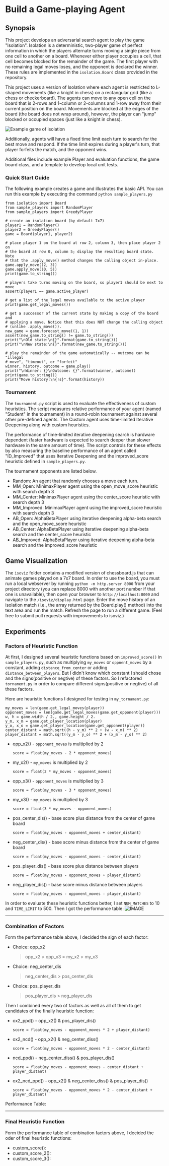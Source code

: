 
# Build a Game-playing Agent


## Synopsis

This project develops an adversarial search agent to play the game "Isolation".  Isolation is a deterministic, two-player game of perfect information in which the players alternate turns moving a single piece from one cell to another on a board.  Whenever either player occupies a cell, that cell becomes blocked for the remainder of the game.  The first player with no remaining legal moves loses, and the opponent is declared the winner.  These rules are implemented in the `isolation.Board` class provided in the repository.

This project uses a version of Isolation where each agent is restricted to L-shaped movements (like a knight in chess) on a rectangular grid (like a chess or checkerboard).  The agents can move to any open cell on the board that is 2-rows and 1-column or 2-columns and 1-row away from their current position on the board. Movements are blocked at the edges of the board (the board does not wrap around), however, the player can "jump" blocked or occupied spaces (just like a knight in chess).

![Example game of isolation](viz.gif)

Additionally, agents will have a fixed time limit each turn to search for the best move and respond.  If the time limit expires during a player's turn, that player forfeits the match, and the opponent wins.

Additional files include example Player and evaluation functions, the game board class, and a template to develop local unit tests.



### Quick Start Guide

The following example creates a game and illustrates the basic API.  You can run this example by executing the command `python sample_players.py`

```
from isolation import Board
from sample_players import RandomPlayer
from sample_players import GreedyPlayer

# create an isolation board (by default 7x7)
player1 = RandomPlayer()
player2 = GreedyPlayer()
game = Board(player1, player2)

# place player 1 on the board at row 2, column 3, then place player 2 on
# the board at row 0, column 5; display the resulting board state.  Note
# that the .apply_move() method changes the calling object in-place.
game.apply_move((2, 3))
game.apply_move((0, 5))
print(game.to_string())

# players take turns moving on the board, so player1 should be next to move
assert(player1 == game.active_player)

# get a list of the legal moves available to the active player
print(game.get_legal_moves())

# get a successor of the current state by making a copy of the board and
# applying a move. Notice that this does NOT change the calling object
# (unlike .apply_move()).
new_game = game.forecast_move((1, 1))
assert(new_game.to_string() != game.to_string())
print("\nOld state:\n{}".format(game.to_string()))
print("\nNew state:\n{}".format(new_game.to_string()))

# play the remainder of the game automatically -- outcome can be "illegal
# move", "timeout", or "forfeit"
winner, history, outcome = game.play()
print("\nWinner: {}\nOutcome: {}".format(winner, outcome))
print(game.to_string())
print("Move history:\n{!s}".format(history))
```

### Tournament

The `tournament.py` script is used to evaluate the effectiveness of custom heuristics.  The script measures relative performance of your agent (named "Student" in the tournament) in a round-robin tournament against several other pre-defined agents. The Custom agent uses time-limited Iterative Deepening along with custom heuristics.

The performance of time-limited iterative deepening search is hardware dependent (faster hardware is expected to search deeper than slower hardware in the same amount of time).  The script controls for these effects by also measuring the baseline performance of an agent called "ID_Improved" that uses Iterative Deepening and the improved_score heuristic defined in `sample_players.py`.

The tournament opponents are listed below.

- Random: An agent that randomly chooses a move each turn.
- MM_Open: MinimaxPlayer agent using the open_move_score heuristic with search depth 3
- MM_Center: MinimaxPlayer agent using the center_score heuristic with search depth 3
- MM_Improved: MinimaxPlayer agent using the improved_score heuristic with search depth 3
- AB_Open: AlphaBetaPlayer using iterative deepening alpha-beta search and the open_move_score heuristic
- AB_Center: AlphaBetaPlayer using iterative deepening alpha-beta search and the center_score heuristic
- AB_Improved: AlphaBetaPlayer using iterative deepening alpha-beta search and the improved_score heuristic


## Game Visualization

The `isoviz` folder contains a modified version of chessboard.js that can animate games played on a 7x7 board.  In order to use the board, you must run a local webserver by running `python -m http.server 8000` from your project directory (you can replace 8000 with another port number if that one is unavailable), then open your browser to `http://localhost:8000` and navigate to the `/isoviz/display.html` page.  Enter the move history of an isolation match (i.e., the array returned by the Board.play() method) into the text area and run the match.  Refresh the page to run a different game.  (Feel free to submit pull requests with improvements to isoviz.)

## Experiments

### Factors of Heuristic Function
At first, I designed several heuristic functions based on `improved_score()` in `sample_players.py`, such as multiplying `my_moves` or `oppnent_moves` by a constant, adding `distance_from_center` or adding `distance_between_players`. But I didn't know which constant I should chose and the signs(positive or negtive) of these factors. So I refactored `tornament.py` in order to compare different signs(positive or negtive) of all these factors.

Here are heuristic functions I designed for testing in `my_tornament.py`:
```
my_moves = len(game.get_legal_moves(player))
opponent_moves = len(game.get_legal_moves(game.get_opponent(player)))
w, h = game.width / 2., game.height / 2.
y_m, x_m = game.get_player_location(player)
y_o, x_o = game.get_player_location(game.get_opponent(player))
center_distant = math.sqrt((h - y_m) ** 2 + (w - x_m) ** 2)
player_distant = math.sqrt((y_m - y_o) ** 2 + (x_m - y_o) ** 2)
```
- opp\_x2() - `opponent_moves` is multiplied by 2
  ```
  score = float(my_moves - 2 * opponent_moves)
  ```
- my\_x2() - `my_moves` is multiplied by 2
  ```
  score = float(2 * my_moves - opponent_moves)
  ```
- opp\_x3() - `opponent_moves` is multiplied by 3
  ```
  score = float(my_moves - 3 * opponent_moves)
  ```
- my\_x3() - `my_moves` is multiplied by 3
  ```
  score = float(3 * my_moves - opponent_moves)
  ```
- pos\_center\_dis() - base score plus distance from the center of game board
  ```
  score = float(my_moves - opponent_moves + center_distant)
  ```
- neg\_center\_dis() - base score minus distance from the center of game board
  ```
  score = float(my_moves - opponent_moves - center_distant)
  ```
- pos\_player\_dis() - base score plus distance between players
  ```
  score = float(my_moves - opponent_moves + player_distant)
  ```
- neg\_player\_dis() - base score minus distance between players
  ```
  score = float(my_moves - opponent_moves - player_distant)
  ```
In order to evaluate these heuristic functions better, I set `NUM_MATCHES` to 10 and `TIME_LIMIT` to 500. Then I got the performance table:
![IMAGE](./factors.jpeg)
***
### Combination of Factors
Form the performance table above, I decided the sign of each factor:
- Choice: opp\_x2
  > opp\_x2 > opp\_x3 = my\_x2 > my\_x3
- Choice: neg\_center\_dis
  > neg\_center\_dis > pos\_center\_dis
- Choice: pos\_player\_dis
  > pos\_player\_dis > neg\_player\_dis

Then I combined every two of factors as well as all of them to get candidates of the finally heuristic function:
- ox2\_ppd() - opp\_x2() & pos\_player\_dis()
  ```
  score = float(my_moves - opponent_moves * 2 + player_distant)
  ```
- ox2\_ncd() - opp\_x2() & neg\_center\_diss()
  ```
  score = float(my_moves - opponent_moves * 2 - center_distant)
  ```
- ncd\_ppd() - neg\_center\_diss() & pos\_player\_dis()
  ```
  score = float(my_moves - opponent_moves - center_distant + player_distant)
  ```
- ox2\_ncd\_ppd() - opp\_x2() & neg\_center\_diss() & pos\_player\_dis()
  ```
  score = float(my_moves - opponent_moves * 2 - center_distant + player_distant)
  ```

Performance Table:

***
### Final Heuristic Function
Form the performance table of conbination factors above, I decided the oder of final heuristic functions:
- custom\_score():
- custom\_score\_2():
- custom\_score\_3():